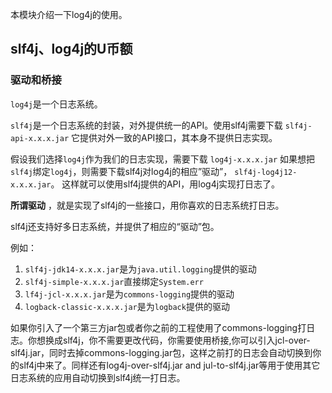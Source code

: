 本模块介绍一下log4j的使用。
## slf4j、log4j的U币额
### 驱动和桥接
`log4j`是一个日志系统。

`slf4j`是一个日志系统的封装，对外提供统一的API。使用slf4j需要下载
`slf4j-api-x.x.x.jar` 它提供对外一致的API接口，其本身不提供日志实现。

假设我们选择`log4j`作为我们的日志实现，需要下载
`log4j-x.x.x.jar`
如果想把`slf4j`绑定`log4j`，则需要下载slf4j对log4j的相应”驱动”，
`slf4j-log4j12-x.x.x.jar`。
这样就可以使用slf4j提供的API，用log4j实现打日志了。

**所谓驱动** ，就是实现了slf4j的一些接口，用你喜欢的日志系统打日志。

slf4j还支持好多日志系统，并提供了相应的“驱动”包。

例如：
1. `slf4j-jdk14-x.x.x.jar`是为`java.util.logging`提供的驱动
2. `slf4j-simple-x.x.x.jar`直接绑定`System.err`
3. `lf4j-jcl-x.x.x.jar`是为`commons-logging`提供的驱动
4. `logback-classic-x.x.x.jar`是为`logback`提供的驱动

如果你引入了一个第三方jar包或者你之前的工程使用了commons-logging打日志。你想换成slf4j，你不需要更改代码，你需要使用桥接,你可以引入jcl-over-slf4j.jar，同时去掉commons-logging.jar包，这样之前打的日志会自动切换到你的slf4j中来了。同样还有log4j-over-slf4j.jar and jul-to-slf4j.jar等用于使用其它日志系统的应用自动切换到slf4j统一打日志。


